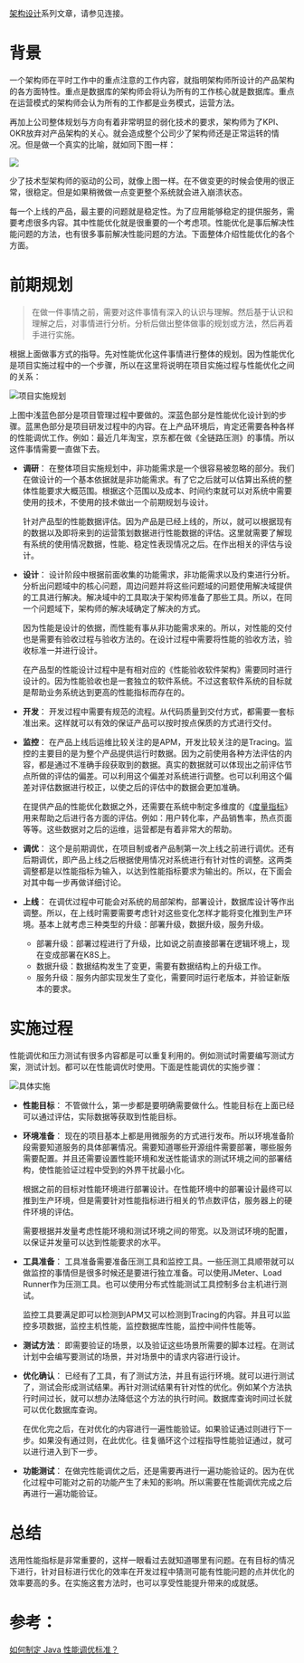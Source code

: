 [架构设计](https://www.jianshu.com/c/753debf1423d)系列文章，请参见连接。

# 背景

一个架构师在平时工作中的重点注意的工作内容，就指明架构师所设计的产品架构的各方面特性。重点是数据库的架构师会将认为所有的工作核心就是数据库。重点在运营模式的架构师会认为所有的工作都是业务模式，运营方法。

再加上公司整体规划与方向有着非常明显的弱化技术的要求，架构师为了KPI、OKR放弃对产品架构的关心。就会造成整个公司少了架构师还是正常运转的情况。但是做一个真实的比喻，就如同下图一样：

![](https://upload-images.jianshu.io/upload_images/2454595-bde96d6c009d8dad.png?imageMogr2/auto-orient/strip%7CimageView2/2/w/360)

少了技术型架构师的驱动的公司，就像上图一样。在不做变更的时候会使用的很正常，很稳定。但是如果稍微做一点变更整个系统就会进入崩溃状态。

每一个上线的产品，最主要的问题就是稳定性。为了应用能够稳定的提供服务，需要考虑很多内容。其中性能优化就是很重要的一个考虑项。性能优化是事后解决性能问题的方法，也有很多事前解决性能问题的方法。下面整体介绍性能优化的各个方面。

# 前期规划

> 在做一件事情之前，需要对这件事情有深入的认识与理解。然后基于认识和理解之后，对事情进行分析。分析后做出整体做事的规划或方法，然后再着手进行实施。

根据上面做事方式的指导。先对性能优化这件事情进行整体的规划。因为性能优化是项目实施过程中的一个步骤，所以在这里将说明在项目实施过程与性能优化之间的关系：

![项目实施规划](https://upload-images.jianshu.io/upload_images/2454595-0d72a647ab478837.png?imageMogr2/auto-orient/strip%7CimageView2/2/w/740)

上图中浅蓝色部分是项目管理过程中要做的。深蓝色部分是性能优化设计到的步骤。蓝黑色部分是项目研发过程中的内容。在上产品环境后，肯定还需要各种各样的性能调优工作。例如：最近几年淘宝，京东都在做《全链路压测》的事情。所以这件事情需要一直做下去。

- **调研**：
在整体项目实施规划中，非功能需求是一个很容易被忽略的部分。我们在做设计的一个基本依据就是非功能需求。有了它之后就可以估算出系统的整体性能要求大概范围。根据这个范围以及成本、时间约束就可以对系统中需要使用的技术，不使用的技术做出一个前期规划与设计。

  针对产品型的性能数据评估。因为产品是已经上线的，所以，就可以根据现有的数据以及即将来到的运营策划数据进行性能数据的评估。这里就需要了解现有系统的使用情况数据，性能、稳定性表现情况之后。在作出相关的评估与设计。

- **设计**：
设计阶段中根据前面收集的功能需求，非功能需求以及约束进行分析。分析出问题域中的核心问题，周边问题并将这些问题域的问题使用解决域提供的工具进行解决。解决域中的工具取决于架构师准备了那些工具。所以，在同一个问题域下，架构师的解决域确定了解决的方式。

  因为性能是设计的依据，而性能有事从非功能需求来的。所以，对性能的交付也是需要有验收过程与验收方法的。在设计过程中需要将性能的验收方法，验收标准一并进行设计。

  在产品型的性能设计过程中是有相对应的《性能验收软件架构》需要同时进行设计的。因为性能验收也是一套独立的软件系统。不过这套软件系统的目标就是帮助业务系统达到更高的性能指标而存在的。

- **开发**：
开发过程中需要有规范的流程。从代码质量到交付方式，都需要一套标准出来。这样就可以有效的保证产品可以按时按点保质的方式进行交付。

- **监控**：
在产品上线后运维比较关注的是APM，开发比较关注的是Tracing。监控的主要目的是为整个产品提供运行时数据。因为之前使用各种方法评估的内容，都是通过不准确手段获取到的数据。真实的数据就可以体现出之前评估节点所做的评估的偏差。可以利用这个偏差对系统进行调整。也可以利用这个偏差对评估数据进行校正，以使之后的评估中的数据会更加准确。

  在提供产品的性能优化数据之外，还需要在系统中制定多维度的《[度量指标](https://www.jianshu.com/p/66ea0a5790a1)》用来帮助之后进行各方面的评估。例如：用户转化率，产品销售率，热点页面等等。这些数据对之后的运维，运营都是有着非常大的帮助。

- **调优**：
这个是前期调优，在项目制或者产品制第一次上线之前进行调优。还有后期调优，即产品上线之后根据使用情况对系统进行有针对性的调整。这两类调整都是以性能指标为输入，以达到性能指标要求为输出的。所以，在下面会对其中每一步再做详细讨论。

- **上线**：
在调优过程中可能会对系统的局部架构，部署设计，数据库设计等作出调整。所以，在上线时需要需要考虑针对这些变化怎样才能将变化推到生产环境。基本上就考虑三种类型的升级：部署升级，数据升级，服务升级。
  - 部署升级：部署过程进行了升级，比如说之前直接部署在逻辑环境上，现在变成部署在K8S上。
  - 数据升级：数据结构发生了变更，需要有数据结构上的升级工作。
  - 服务升级：服务内部实现发生了变化，需要同时运行老版本，并验证新版本的要求。

# 实施过程

性能调优和压力测试有很多内容都是可以重复利用的。例如测试时需要编写测试方案，测试计划。都可以在性能调优时使用。下面是性能调优的实施步骤：

![具体实施](https://upload-images.jianshu.io/upload_images/2454595-b662b8e488b7a20a.png?imageMogr2/auto-orient/strip%7CimageView2/2/w/740)

- **性能目标**：
不管做什么，第一步都是要明确需要做什么。性能目标在上面已经可以通过评估，实际数据等获取到性能目标。

- **环境准备**：
现在的项目基本上都是用微服务的方式进行发布。所以环境准备阶段需要知道服务的具体部署情况。需要知道哪些开源组件需要部署，哪些服务需要配置。并且还需要设置性能环境和发送性能请求的测试环境之间的部署结构，使性能验证过程中受到的外界干扰最小化。

  根据之前的目标对性能环境进行部署设计。在性能环境中的部署设计最终可以推到生产环境，但是需要针对性能指标进行相关的节点数评估，服务器上的硬件环境的评估。

  需要根据并发量考虑性能环境和测试环境之间的带宽。以及测试环境的配置，以保证并发量可以达到性能要求的水平。

- **工具准备**：
工具准备需要准备压测工具和监控工具。一些压测工具顺带就可以做监控的事情但是很多时候还是要进行独立准备。可以使用JMeter、Load Runner作为压测工具。也可以使用分布式性能测试工具控制多台主机进行测试。

  监控工具要满足即可以检测到APM又可以检测到Tracing的内容。并且可以监控多项数据，监控主机性能，监控数据库性能，监控中间件性能等。

- **测试方法**：
即需要验证的场景，以及验证这些场景所需要的脚本过程。在测试计划中会编写要测试的场景，并对场景中的请求内容进行设计。

- **优化确认**：
已经有了工具，有了测试方法，并且有运行环境。就可以进行测试了，测试会形成测试结果。再针对测试结果有针对性的优化。例如某个方法执行时间过长，就可以想办法降低这个方法的执行时间。数据库查询时间过长就可以优化数据库查询。

  在优化完之后，在对优化的内容进行一遍性能验证。如果验证通过则进行下一步。如果没有通过则，在此优化。往复循环这个过程指导性能验证通过，就可以进行进入到下一步。

- **功能测试**：
在做完性能调优之后，还是需要再进行一遍功能验证的。因为在优化过程中可能对之前的功能产生了未知的影响。所以需要在性能调优完成之后再进行一遍功能验证。

# 总结
选用性能指标是非常重要的，这样一眼看过去就知道哪里有问题。在有目标的情况下进行，针对目标进行优化的效率在开发过程中猜测可能有性能问题的点并优化的效率要高的多。在实施这套方法时，也可以享受性能提升带来的成就感。

# 参考：
[如何制定 Java 性能调优标准？](https://www.infoq.cn/article/CqbvuUkU5Ym0XEqY*GwF)
